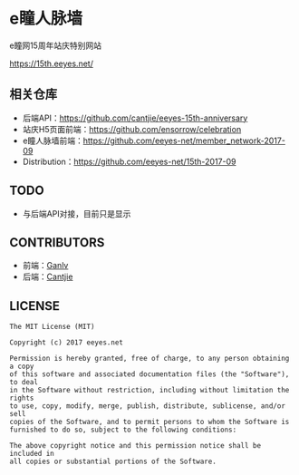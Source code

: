 # e瞳人脉墙

e瞳网15周年站庆特别网站

<https://15th.eeyes.net/>

## 相关仓库

* 后端API：<https://github.com/cantjie/eeyes-15th-anniversary>
* 站庆H5页面前端：<https://github.com/ensorrow/celebration>
* e瞳人脉墙前端：<https://github.com/eeyes-net/member_network-2017-09>
* Distribution：<https://github.com/eeyes-net/15th-2017-09>

## TODO

* 与后端API对接，目前只是显示

## CONTRIBUTORS

* 前端：[Ganlv](https://github.com/ganlvtech)
* 后端：[Cantjie](https://github.com/cantjie)


## LICENSE

    The MIT License (MIT)
    
    Copyright (c) 2017 eeyes.net
    
    Permission is hereby granted, free of charge, to any person obtaining a copy
    of this software and associated documentation files (the "Software"), to deal
    in the Software without restriction, including without limitation the rights
    to use, copy, modify, merge, publish, distribute, sublicense, and/or sell
    copies of the Software, and to permit persons to whom the Software is
    furnished to do so, subject to the following conditions:
    
    The above copyright notice and this permission notice shall be included in
    all copies or substantial portions of the Software.

